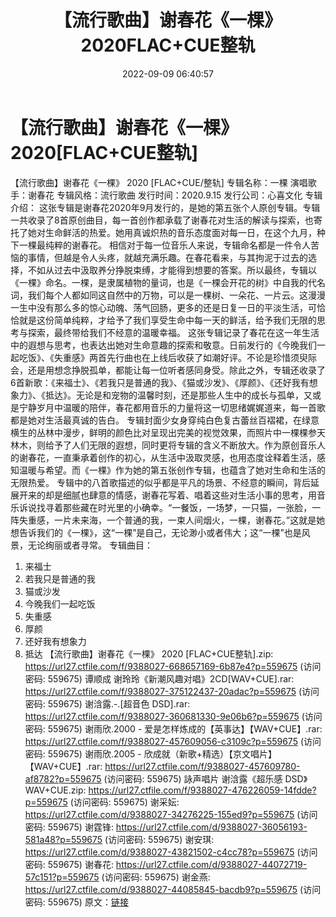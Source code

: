 ﻿---
title: 【流行歌曲】谢春花《一棵》2020FLAC+CUE整轨
date: 2022-09-09 06:40:57
categories: 闽南语(台语)
tags: 华语中文
---
# 【流行歌曲】谢春花《一棵》2020[FLAC+CUE整轨]

【流行歌曲】谢春花《一棵》 2020 [FLAC+CUE/整轨]
专辑名称：一棵
演唱歌手：谢春花
专辑风格：流行歌曲
发行时间：2020.9.15
发行公司：心喜文化
专辑介绍：
这张专辑是谢春花2020年9月发行的，是她的第五张个人原创专辑。专辑一共收录了8首原创曲目，每一首创作都承载了谢春花对生活的解读与探索，也寄托了她对生命鲜活的热爱。她用真诚炽热的音乐态度面对每一日，在这个九月，种下一棵最纯粹的谢春花。
相信对于每一位音乐人来说，专辑命名都是一件令人苦恼的事情，但越是令人头疼，就越充满乐趣。在春花看来，与其拘泥于过去的选择，不如从过去中汲取养分挣脱束缚，才能得到想要的答案。所以最终，专辑以《一棵》命名。一棵，是隶属植物的量词，也是《一棵会开花的树》中自我的代名词，我们每个人都如同这自然中的万物，可以是一棵树、一朵花、一片云。这漫漫一生中没有那么多的惊心动魄、荡气回肠，更多的还是日复一日的平淡生活，可恰恰就是这份简单纯粹，才给予了我们享受生命中每一天的鲜活，给予我们无限的思考与探索，最终带给我们不经意的温暖幸福。
这张专辑记录了春花在这一年生活中的遐想与思考，也表达出她对生命意趣的探索和敬意。日前发行的《今晚我们一起吃饭》、《失重感》两首先行曲也在上线后收获了如潮好评。不论是珍惜须臾际会，还是用想念挣脱孤单，都能让每一位听者感同身受。除此之外，专辑还收录了6首新歌：《来福士》、《若我只是普通的我》、《猫或沙发》、《厚颜》、《还好我有想象力》、《抵达》。无论是和宠物的温馨时刻，还是那些人生中的成长与孤单，又或是宁静岁月中温暖的陪伴，春花都用音乐的力量将这一切思绪娓娓道来，每一首歌都是她对生活最真诚的告白。
专辑封面少女身穿纯白色复古蕾丝百褶裙，在绿意横生的丛林中漫步，鲜明的颜色比对呈现出完美的视觉效果，而照片中一棵棵参天林木，则给予了人们无限的遐想，同时更将专辑的含义不断放大。作为原创音乐人的谢春花，一直秉承着创作的初心，从生活中汲取灵感，也用态度诠释着生活，感知温暖与希望。而《一棵》作为她的第五张创作专辑，也蕴含了她对生命和生活的无限热爱。
专辑中的八首歌描述的似乎都是平凡的场景、不经意的瞬间，背后延展开来的却是细腻也肆意的情感，谢春花写着、唱着这些对生活小事的思考，用音乐诉说找寻着那些藏在时光里的小确幸。“一餐饭，一场梦，一只猫，一张脸，一阵失重感，一片未来海，一个普通的我，一束人间烟火，一棵，谢春花。”这就是她想告诉我们的《一棵》，这“一棵”是自己，无论渺小或者伟大；这“一棵”也是风景，无论绚丽或者寻常。
专辑曲目：
01. 来福士
02. 若我只是普通的我
03. 猫或沙发
04. 今晚我们一起吃饭
05. 失重感
06. 厚颜
07. 还好我有想象力
08. 抵达
【流行歌曲】谢春花《一棵》 2020 [FLAC+CUE整轨].zip:
https://url27.ctfile.com/f/9388027-668657169-6b87e4?p=559675
(访问密码: 559675)
谭顺成 谢玲玲《新潮风趣对唱》2CD[WAV+CUE].rar: https://url27.ctfile.com/f/9388027-375122437-20adac?p=559675
(访问密码: 559675)
谢浛露.-.[超音色 DSD].rar: https://url27.ctfile.com/f/9388027-360681330-9e06b6?p=559675
(访问密码: 559675)
谢雨欣.2000 - 爱是怎样炼成的【英事达】【WAV+CUE】.rar: https://url27.ctfile.com/f/9388027-457609056-c3109c?p=559675
(访问密码: 559675)
谢雨欣.2005 - 欣成就（新歌+精选）【京文唱片】【WAV+CUE】.rar: https://url27.ctfile.com/f/9388027-457609780-af8782?p=559675
(访问密码: 559675)
詠声唱片 谢浛露《超乐感 DSD》WAV+CUE.zip: https://url27.ctfile.com/f/9388027-476226059-14fdde?p=559675
(访问密码: 559675)
谢采妘: https://url27.ctfile.com/d/9388027-34276225-155ed9?p=559675
(访问密码: 559675)
谢霆锋: https://url27.ctfile.com/d/9388027-36056193-581a48?p=559675
(访问密码: 559675)
谢安琪: https://url27.ctfile.com/d/9388027-43821502-c4cc78?p=559675
(访问密码: 559675)
谢春花: https://url27.ctfile.com/d/9388027-44072719-57c151?p=559675
(访问密码: 559675)
谢金燕: https://url27.ctfile.com/d/9388027-44085845-bacdb9?p=559675
(访问密码: 559675)
原文：[链接](https://blog.sina.com.cn/s/blog_1647c7e7601030zb4.html)